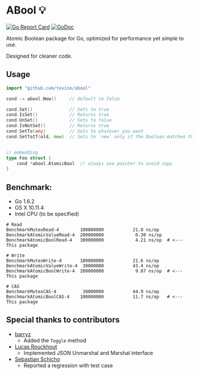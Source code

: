 # ABool :bulb:

[![Go Report Card](https://goreportcard.com/badge/github.com/tevino/abool)](https://goreportcard.com/report/github.com/tevino/abool)
[![GoDoc](https://godoc.org/github.com/tevino/abool?status.svg)](https://godoc.org/github.com/tevino/abool)

Atomic Boolean package for Go, optimized for performance yet simple to use.

Designed for cleaner code.

## Usage

```go
import "github.com/tevino/abool"

cond := abool.New()     // default to false

cond.Set()              // Sets to true
cond.IsSet()            // Returns true
cond.UnSet()            // Sets to false
cond.IsNotSet()         // Returns true
cond.SetTo(any)         // Sets to whatever you want
cond.SetToIf(old, new)  // Sets to `new` only if the Boolean matches the `old`, returns whether succeeded


// embedding
type Foo struct {
    cond *abool.AtomicBool  // always use pointer to avoid copy
}
```

## Benchmark:

- Go 1.6.2
- OS X 10.11.4
- Intel CPU (to be specified)


```
# Read
BenchmarkMutexRead-4       	100000000	        21.0 ns/op
BenchmarkAtomicValueRead-4 	200000000	         6.30 ns/op
BenchmarkAtomicBoolRead-4  	300000000	         4.21 ns/op  # <--- This package

# Write
BenchmarkMutexWrite-4      	100000000	        21.6 ns/op
BenchmarkAtomicValueWrite-4	 30000000	        43.4 ns/op
BenchmarkAtomicBoolWrite-4 	200000000	         9.87 ns/op  # <--- This package

# CAS
BenchmarkMutexCAS-4        	 30000000	        44.9 ns/op
BenchmarkAtomicBoolCAS-4   	100000000	        11.7 ns/op   # <--- This package
```

## Special thanks to contributors

- [barryz](https://github.com/barryz)
  - Added the `Toggle` method
- [Lucas Rouckhout](https://github.com/LucasRouckhout)
  - Implemented JSON Unmarshal and Marshal interface
- [Sebastian Schicho](https://github.com/schicho)
  - Reported a regression with test case

